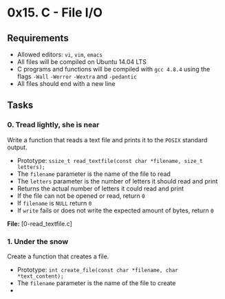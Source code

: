 # 0x15. C - File I/O
## Requirements

- Allowed editors: `vi`, `vim`, `emacs`
- All files will be compiled on Ubuntu 14.04 LTS
- C programs and functions will be compiled with `gcc 4.8.4` using the flags `-Wall` `-Werror` `-Wextra` and `-pedantic`
- All files should end with a new line

## Tasks

### 0. Tread lightly, she is near

Write a function that reads a text file and prints it to the `POSIX` standard output.
- Prototype: `ssize_t read_textfile(const char *filename, size_t letters);`
- The `filename` parameter is the name of the file to read
- The `letters` parameter is the number of letters it should read and print
- Returns the actual number of letters it could read and print
- If the file can not be opened or read, return `0`
- If `filename` is `NULL` return `0`
- If `write` fails or does not write the expected amount of bytes, return `0`

**File:** [0-read_textfile.c]

### 1. Under the snow

Create a function that creates a file.
- Prototype: `int create_file(const char *filename, char *text_content);`
- The `filename` parameter is the name of the file to create
-

